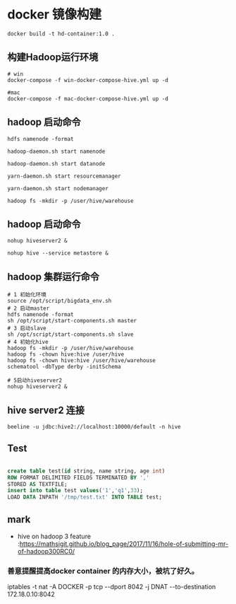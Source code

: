 # docker 镜像构建

```
docker build -t hd-container:1.0 .
```

## 构建Hadoop运行环境

```
# win
docker-compose -f win-docker-compose-hive.yml up -d

#mac
docker-compose -f mac-docker-compose-hive.yml up -d
```

## hadoop 启动命令

`hdfs namenode -format`

`hadoop-daemon.sh start namenode`

`hadoop-daemon.sh start datanode`

`yarn-daemon.sh start resourcemanager`

`yarn-daemon.sh start nodemanager`

`hadoop fs -mkdir -p /user/hive/warehouse`

## hadoop 启动命令

`nohup hiveserver2 &`

`nohup hive --service metastore &
`

## hadoop 集群运行命令

```
# 1 初始化环境 
source /opt/script/bigdata_env.sh
# 2 启动master
hdfs namenode -format
sh /opt/script/start-components.sh master
# 3 启动slave
sh /opt/script/start-components.sh slave
# 4 初始化hive
hadoop fs -mkdir -p /user/hive/warehouse
hadoop fs -chown hive:hive /user/hive
hadoop fs -chown hive:hive /user/hive/warehouse
schematool -dbType derby -initSchema

# 5启动hiveserver2
nohup hiveserver2 &
```

## hive server2 连接

```
beeline -u jdbc:hive2://localhost:10000/default -n hive
```

## Test

```sql

create table test(id string, name string, age int)
ROW FORMAT DELIMITED FIELDS TERMINATED BY ','
STORED AS TEXTFILE;
insert into table test values('1','q1',33);
LOAD DATA INPATH '/tmp/test.txt' INTO TABLE test;
```


## mark

- hive on hadoop 3 feature :https://mathsigit.github.io/blog_page/2017/11/16/hole-of-submitting-mr-of-hadoop300RC0/ 

### 善意提醒提高docker container 的内存大小，被坑了好久。

iptables -t nat -A  DOCKER -p tcp --dport 8042 -j DNAT --to-destination 172.18.0.10:8042
